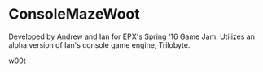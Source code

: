 ConsoleMazeWoot
===============

Developed by Andrew and Ian for EPX's Spring '16 Game Jam. Utilizes an alpha version of Ian's console game engine, Trilobyte.

w00t
